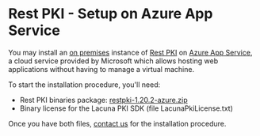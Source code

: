 ﻿# Rest PKI - Setup on Azure App Service

You may install an [on premises](index.md) instance of [Rest PKI](../index.md) on [Azure App Service](https://azure.microsoft.com/en-us/services/app-service/),
a cloud service provided by Microsoft which allows hosting web applications without having to manage a virtual machine.

To start the installation procedure, you'll need:

* Rest PKI binaries package: [restpki-1.20.2-azure.zip](https://files.lacunasoftware.com/restpki/restpki-1.20.2-azure.zip)
* Binary license for the Lacuna PKI SDK (file LacunaPkiLicense.txt)

Once you have both files, [contact us](https://www.lacunasoftware.com/en/home/purchase) for the installation procedure.
